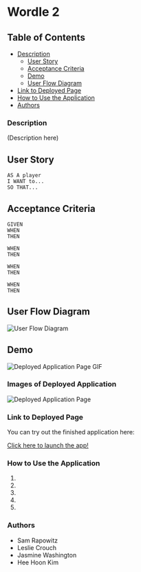 # Wordle 2

## Table of Contents

- [Description](#description)
	- [User Story](#user-story)
	- [Acceptance Criteria](#acceptance-criteria)
	- [Demo](#demo)
	- [User Flow Diagram](#user-flow-diagram)
- [Link to Deployed Page](#link-to-deployed-page)
- [How to Use the Application](#how-to-use-the-application)
- [Authors](#authors)

### Description
(Description here)



## User Story
```
AS A player
I WANT to...
SO THAT...
```
## Acceptance Criteria
```
GIVEN
WHEN
THEN

WHEN
THEN

WHEN
THEN

WHEN
THEN
```
## User Flow Diagram

![User Flow Diagram](./assets/images/FILENAME.pngorjpg)

## Demo

![Deployed Application Page GIF](assets/images/demo.gif)

### Images of Deployed Application

![Deployed Application Page](assets/images/FILENAME.pngorjpg)

### Link to Deployed Page
You can try out the finished application here:

[Click here to launch the app!](https://LINKHERE.com/)

### How to Use the Application

1. 
2. 
3. 
4. 
5. 

### Authors

* Sam Rapowitz
* Leslie Crouch
* Jasmine Washington
* Hee Hoon Kim